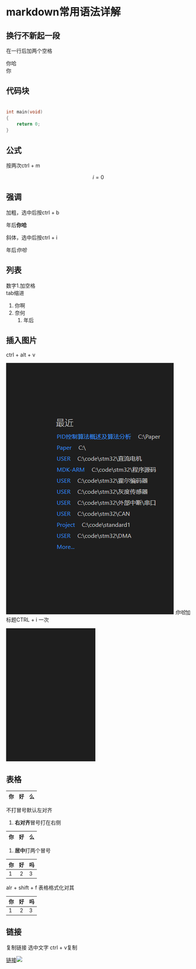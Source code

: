 # markdown常用语法详解

## 换行不新起一段

在一行后加两个空格

你哈  
你

## 代码块

```c

int main(void)
{
    return 0;
}

```

## 公式

按两次ctrl + m

$$
i = 0
$$

## 强调

加粗，选中后按ctrl + b

年后**你哈**

斜体，选中后按ctrl + i

年后*你哈*

## 列表

数字1.加空格  
tab缩进

1. 你啊
2. 奈何
   1. 年后

## 插入图片

ctrl + alt + v

![年后](../../../../resources/2022-06-10-23-35-31.png)
*你哈*加标题CTRL + i 一次

![你哈](../../../../resources/图片.png)

## 表格

| 你  | 好  | 么  |
| --- | --- | --- |
不打冒号默认左对齐

1. **右对齐**冒号打在右侧

| 你  |   好 | 么  |
| --- | ---: | --- |

1. **居中**打两个冒号

| 你  |  好   | 吗  |
| --- | :---: | --- |
| 1   |   2   | 3   |

alr + shift + f 表格格式化对其

| 你  |  好   | 吗  |
| --- | :---: | --- |
| 1   |   2   | 3   |

## 链接

复制链接 选中文字 ctrl + v复制

[链接](https://www.bilibili.com/video/BV1si4y1472o?spm_id_from=666.13.top_right_bar_window_default_collection.content.click&vd_source=fb54463fa9160b349a7111ad9b7afbf8)![](attachment/Pasted%20image%2020221108120738.png)

